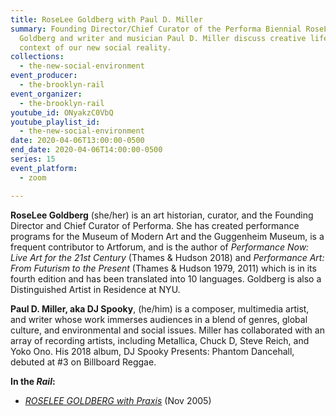```yaml
---
title: RoseLee Goldberg with Paul D. Miller
summary: Founding Director/Chief Curator of the Performa Biennial RoseLee
  Goldberg and writer and musician Paul D. Miller discuss creative life in the
  context of our new social reality.
collections:
  - the-new-social-environment
event_producer:
  - the-brooklyn-rail
event_organizer:
  - the-brooklyn-rail
youtube_id: ONyakzC0VbQ
youtube_playlist_id:
  - the-new-social-environment
date: 2020-04-06T13:00:00-0500
end_date: 2020-04-06T14:00:00-0500
series: 15
event_platform:
  - zoom

---
```

**RoseLee Goldberg**  (she/her) is an art historian, curator, and the Founding Director and Chief Curator of Performa. She has created performance programs for the Museum of Modern Art and the Guggenheim Museum, is a frequent contributor to Artforum, and is the author of *Performance Now: Live Art for the 21st Century* (Thames & Hudson 2018) and *Performance Art: From Futurism to the Present* (Thames & Hudson 1979, 2011) which is in its fourth edition and has been translated into 10 languages. Goldberg is also a Distinguished Artist in Residence at NYU.

**Paul D. Miller, aka DJ Spooky**, (he/him) is a composer, multimedia artist, and writer whose work immerses audiences in a blend of genres, global culture, and environmental and social issues. Miller has collaborated with an array of recording artists, including Metallica, Chuck D, Steve Reich, and Yoko Ono. His 2018 album, DJ Spooky Presents: Phantom Dancehall, debuted at #3 on Billboard Reggae.

**In the _Rail_:**

-   [_ROSELEE GOLDBERG with Praxis_](https://brooklynrail.org/2005/11/art/roselee-goldberg-in-conversation-with-pr)  (Nov 2005)
